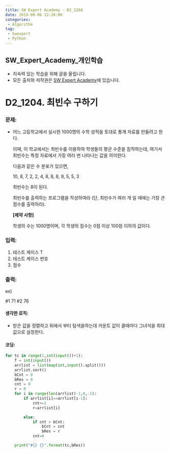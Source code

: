 ```yaml
---
title: SW Expert Academy - D2_1204
date: 2019-08-06 12:28:00
categories:
 - Algorithm
tag:
 - Swexpert
 - Python
---
```


## SW_Expert_Academy_개인학습

- 지속력 있는 학습을 위해 글을 올립니다.
- 모든 출처와 저작권은 [SW Expert Academy][출처]에 있습니다.



# D2_1204. 최빈수 구하기

### 문제:

- 어느 고등학교에서 실시한 1000명의 수학 성적을 토대로 통계 자료를 만들려고 한다.

  이때, 이 학교에서는 최빈수를 이용하여 학생들의 평균 수준을 짐작하는데, 여기서 최빈수는 특정 자료에서 가장 여러 번 나타나는 값을 의미한다.

  다음과 같은 수 분포가 있으면,

  10, 8, 7, 2, 2, 4, 8, 8, 8, 9, 5, 5, 3

  최빈수는 8이 된다.

  최빈수를 출력하는 프로그램을 작성하여라 (단, 최빈수가 여러 개 일 때에는 가장 큰 점수를 출력하라).

  **[제약 사항]**

  학생의 수는 1000명이며, 각 학생의 점수는 0점 이상 100점 이하의 값이다.  

### 입력:

1. 테스트 케이스 T
2. 테스트 케이스 번호
3. 점수

### 출력:

ex)

#1 71
#2 76



#### 생각한 로직:

- 받은 값을 정렬하고 뒤에서 부터 탐색을하는데 카운트 값이 클때마다 그녀석을 최대 값으로 설정한다.



#### 코딩:

```python
for tc in range(1,int(input())+1):
    T = int(input())
    arrlist = list(map(int,input().split()))
    arrlist.sort()
    bCnt = 0
    bRes = 0
    cnt = 0
    r = 0
    for i in range(len(arrlist)-1,0,-1):
        if arrlist[i]==arrlist[i-1]:
            cnt+=1
            r=arrlist[i]

        else:
            if cnt > bCnt:
                bCnt = cnt
                bRes = r
            cnt=0

    print("#{} {}".format(tc,bRes))

```



[출처]: https://www.swexpertacademy.com/